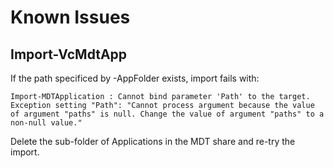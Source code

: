 # Known Issues

## Import-VcMdtApp

If the path specificed by -AppFolder exists, import fails with:

```
Import-MDTApplication : Cannot bind parameter 'Path' to the target. Exception setting "Path": "Cannot process argument because the value of argument "paths" is null. Change the value of argument "paths" to a non-null value."
```

Delete the sub-folder of Applications in the MDT share and re-try the import.